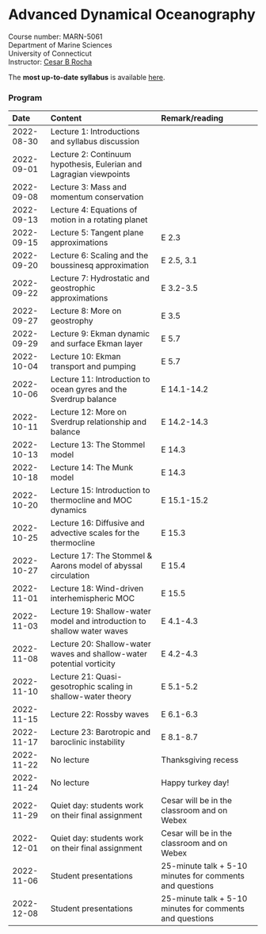 # Advanced Dynamical Oceanography
Course number: MARN-5061</br>
Department of Marine Sciences</br>
University of Connecticut</br>
Instructor: [Cesar B Rocha](www.cbrocha.com)

The **most up-to-date syllabus** is available [here](./syllabus/MARN5061_SyllabusFall2022.pdf).

<!-- [Instructions and ideas of datasets](./final_project/README.md) for final projects. -->

### Program
| Date          | Content                              | Remark/reading |
|:--------------------------|:---------------------------------|:--------------|
| 2022-08-30    | Lecture 1: Introductions and syllabus discussion      |           |
| 2022-09-01    | Lecture 2: Continuum hypothesis, Eulerian and Lagragian viewpoints      |           |
| 2022-09-08    | Lecture 3: Mass and momentum conservation |      |
| 2022-09-13    | Lecture 4: Equations of motion in a rotating planet |  | 
| 2022-09-15    | Lecture 5: Tangent plane approximations | E 2.3 | 
| 2022-09-20    | Lecture 6: Scaling and the boussinesq approximation | E 2.5, 3.1 | 
| 2022-09-22    | Lecture 7: Hydrostatic and geostrophic approximations | E 3.2-3.5 | 
| 2022-09-27    | Lecture 8: More on geostrophy | E 3.5 |
| 2022-09-29    | Lecture 9: Ekman dynamic and surface Ekman layer | E 5.7 |
| 2022-10-04    | Lecture 10: Ekman transport and pumping | E 5.7 |
| 2022-10-06    | Lecture 11: Introduction to ocean gyres and the Sverdrup balance | E 14.1-14.2 |
| 2022-10-11    | Lecture 12: More on Sverdrup relationship and balance | E 14.2-14.3 |
| 2022-10-13    | Lecture 13:  The Stommel model | E 14.3 |
| 2022-10-18    | Lecture 14:  The Munk model | E  14.3 |
| 2022-10-20    | Lecture 15:  Introduction to thermocline and MOC dynamics | E 15.1-15.2 |
| 2022-10-25    | Lecture 16:  Diffusive and advective scales for the thermocline | E 15.3 |
| 2022-10-27    | Lecture 17:  The Stommel & Aarons model of abyssal circulation| E 15.4 |
| 2022-11-01    | Lecture 18:  Wind-driven interhemispheric MOC | E 15.5 |
| 2022-11-03    | Lecture 19:  Shallow-water model and introduction to shallow water waves| E 4.1-4.3|
| 2022-11-08    | Lecture 20:  Shallow-water waves and shallow-water potential vorticity | E 4.2-4.3 |
| 2022-11-10    | Lecture 21:  Quasi-gesotrophic scaling in shallow-water theory | E 5.1-5.2 |
| 2022-11-15    | Lecture 22:  Rossby waves | E 6.1-6.3 |
| 2022-11-17    | Lecture 23:  Barotropic and baroclinic instability | E 8.1-8.7 |
| 2022-11-22    | No lecture | Thanksgiving recess |
| 2022-11-24    | No lecture | Happy turkey day! |
| 2022-11-29    | Quiet day: students work on their final assignment | Cesar will be in the classroom and on Webex |
| 2022-12-01    | Quiet day: students work on their final assignment | Cesar will be in the classroom and on Webex |
| 2022-11-06    | Student presentations | 25-minute talk + 5-10 minutes for comments and questions |
| 2022-12-08    | Student presentations | 25-minute talk + 5-10 minutes for comments and questions |